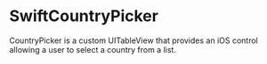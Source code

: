 # SwiftCountryPicker
CountryPicker is a custom UITableView that provides an iOS control allowing a user to select a country from a list. 
